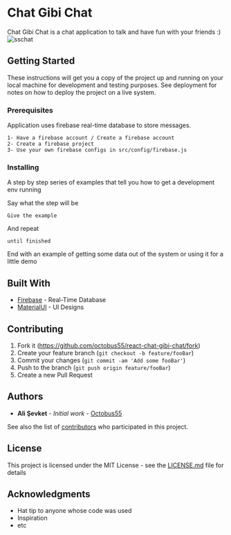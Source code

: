 # Chat Gibi Chat

Chat Gibi Chat is a chat application to talk and have fun with your friends :)
![sschat](https://user-images.githubusercontent.com/20689283/44793833-dbcbe780-abaf-11e8-8aed-85ef08c37bd3.png)

## Getting Started

These instructions will get you a copy of the project up and running on your local machine for development and testing purposes. See deployment for notes on how to deploy the project on a live system.

### Prerequisites

Application uses firebase real-time database to store messages.

```
1- Have a firebase account / Create a firebase account
2- Create a firebase project
3- Use your own firebase configs in src/config/firebase.js
```

### Installing

A step by step series of examples that tell you how to get a development env running

Say what the step will be

```
Give the example
```

And repeat

```
until finished
```

End with an example of getting some data out of the system or using it for a little demo

## Built With

* [Firebase](https://firebase.google.com/) - Real-Time Database
* [MaterialUI](https://material-ui.com/) - UI Designs

## Contributing

1. Fork it (<https://github.com/octobus55/react-chat-gibi-chat/fork>)
2. Create your feature branch (`git checkout -b feature/fooBar`)
3. Commit your changes (`git commit -am 'Add some fooBar'`)
4. Push to the branch (`git push origin feature/fooBar`)
5. Create a new Pull Request

## Authors

* **Ali Şevket** - *Initial work* - [Octobus55](https://github.com/octobus55)

See also the list of [contributors](https://github.com/octobus55/react-chat-gibi-chat/contributors) who participated in this project.

## License

This project is licensed under the MIT License - see the [LICENSE.md](LICENSE.md) file for details

## Acknowledgments

* Hat tip to anyone whose code was used
* Inspiration
* etc
